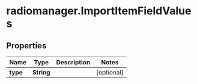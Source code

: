 # radiomanager.ImportItemFieldValues

## Properties
Name | Type | Description | Notes
------------ | ------------- | ------------- | -------------
**type** | **String** |  | [optional] 


